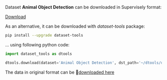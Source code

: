Dataset **Animal Object Detection** can be downloaded in Supervisely format:

 [Download](https://assets.supervise.ly/supervisely-supervisely-assets-public/teams_storage/P/5/mT/ZegADSyA1TWr0EaVRxdfc1umyN9ukZ5SuVP8eLbdl6sMPP7h5fUiKzMY6KkPg2E1pUpU8Dd0lQJFtouVEaZ3wunVvC7teUilIALaBAXVk5LxfJGx1yV4sHqGltbn.tar)

As an alternative, it can be downloaded with *dataset-tools* package:
``` bash
pip install --upgrade dataset-tools
```

... using following python code:
``` python
import dataset_tools as dtools

dtools.download(dataset='Animal Object Detection', dst_path='~/dtools/datasets/Animal Object Detection.tar')
```
The data in original format can be 🔗[downloaded here](https://universe.roboflow.com/animal-detection-yvpsn/animal-object-detection-gbwme/dataset/2/download)